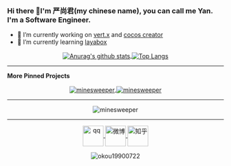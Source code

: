 ### Hi there 👋I'm 严尚君(my chinese name), you can call me Yan. I'm a Software Engineer.

- 🔭 I’m currently working on [vert.x](https://github.com/eclipse-vertx/vert.x) and [cocos creator](https://github.com/cocos-creator/engine)
- 🌱 I’m currently learning [layabox](https://github.com/layabox/LayaAir)

<p align="center">
<a href="https://github.com/anuraghazra/github-readme-stats">
  <picture>
    <source media="(prefers-color-scheme: dark)" srcset="https://github-readme-stats.vercel.app/api?username=okou19900722&show_icons=true&line_height=40&theme=transparent">
    <source media="(prefers-color-scheme: light)" srcset="https://github-readme-stats.vercel.app/api?username=okou19900722&show_icons=true&line_height=40&theme=default">
    <img  align="center" alt="Anurag's github stats" src="https://github-readme-stats.vercel.app/api?username=okou19900722&show_icons=true&line_height=40&theme=default">
  </picture>
</a>
<a href="https://github.com/anuraghazra/github-readme-stats">
  <picture>
    <source media="(prefers-color-scheme: dark)" srcset="https://github-readme-stats.vercel.app/api/top-langs/?username=okou19900722&theme=transparent&hide=html,css">
    <source media="(prefers-color-scheme: light)" srcset="https://github-readme-stats.vercel.app/api/top-langs/?username=okou19900722&theme=default&hide=html,css">
    <img align="center" alt="Top Langs" src="https://github-readme-stats.vercel.app/api/top-langs/?username=okou19900722&theme=default&hide=html,css">
  </picture>
</a>

</p>

<hr>

**More Pinned Projects**
<!--
[![ReadMe Card](https://github-readme-stats.vercel.app/api/pin/?username=okou19900722&repo=lippen-network-tool)](https://github.com/okou19900722/lippen-network-tool)
[![ReadMe Card](https://github-readme-stats.vercel.app/api/pin/?username=okou19900722&repo=minesweeper)](https://github.com/okou19900722/minesweeper)
-->

<!--
[![ReadMe Card](https://8zqkewwfb2.execute-api.us-east-1.amazonaws.com/prod/api/pin/?username=okou19900722&repo=lippen-network-tool)](https://github.com/okou19900722/lippen-network-tool)
[![ReadMe Card](https://8zqkewwfb2.execute-api.us-east-1.amazonaws.com/prod/api/pin/?username=okou19900722&repo=minesweeper)](https://github.com/okou19900722/minesweeper)
-->

<p align="center">
  <a href="https://github.com/okou19900722/minesweeper">
    <picture>
      <source media="(prefers-color-scheme: dark)" srcset="https://github-readme-stats.vercel.app/api/pin/?username=okou19900722&repo=minesweeper&theme=transparent">
      <source media="(prefers-color-scheme: light)" srcset="https://github-readme-stats.vercel.app/api/pin/?username=okou19900722&repo=minesweeper&theme=default">
      <img  align="center" alt="minesweeper" src="https://github-readme-stats.vercel.app/api/pin/?username=okou19900722&repo=minesweeper&theme=default">
    </picture>
  </a>
  <a href="https://github.com/okou19900722/lippen-network-tool">
    <picture>
      <source media="(prefers-color-scheme: dark)" srcset="https://github-readme-stats.vercel.app/api/pin/?username=okou19900722&repo=lippen-network-tool&theme=transparent">
      <source media="(prefers-color-scheme: light)" srcset="https://github-readme-stats.vercel.app/api/pin/?username=okou19900722&repo=lippen-network-tool&theme=default">
      <img  align="center" alt="minesweeper" src="https://github-readme-stats.vercel.app/api/pin/?username=okou19900722&repo=lippen-network-tool&theme=default">
    </picture>
  </a>
</p>

<hr>
<p align="center">
  <picture>
    <source media="(prefers-color-scheme: dark)" srcset="http://github-readme-streak-stats.herokuapp.com?user=okou19900722&background=0D1117&ring=58A6FF&sideNums=58A6FF&currStreakLabel=C9D1D9&border=21262D&stroke=21262D&fire=58A6FF&sideLabels=C9D1D9&dates=8B949E&currStreakNum=58A6FF">
    <source media="(prefers-color-scheme: light)" srcset="http://github-readme-streak-stats.herokuapp.com?user=okou19900722&background=FFFFFF&ring=0969DA&sideNums=0969DA&currStreakLabel=57606A&border=D8DEE4&stroke=D8DEE4&fire=0969DA&sideLabels=57606A&dates=A4AAAF&currStreakNum=0969DA">
    <img  align="center" alt="minesweeper" src="http://github-readme-streak-stats.herokuapp.com?user=okou19900722&background=FFFFFF&ring=0969DA&sideNums=0969DA&currStreakLabel=57606A&border=D8DEE4&stroke=D8DEE4&fire=0969DA&sideLabels=57606A&dates=A4AAAF&currStreakNum=0969DA">
  </picture>
</p>
<hr>

<p align="center">
  <a href="http://wpa.qq.com/msgrd?v=3&uin=512058895&site=qq&menu=yes" target="blank">
    <img align="center" src="https://img.icons8.com/color/1x/qq.png" alt="qq" height="48" width="48" />
  </a>
  <a href="http://weibo.com/512058895" target="blank">
    <img align="center" src="https://img.icons8.com/color/1x/weibo.png" alt="微博" height="48" width="48" />
  </a>
  <a href="https://www.zhihu.com/people/lan-yan-chen-yu" target="blank">
    <img align="center" src="http://gdown.baidu.com/img/0/512_512/360b728ac1cfbbe6863ada370fab85a5.png" alt="知乎" height="48" width="48" />
  </a>
</p>
<p align="center"> <img src="https://komarev.com/ghpvc/?username=okou19900722" alt="okou19900722" /> </p>
<!--
**okou19900722/okou19900722** is a ✨ _special_ ✨ repository because its `README.md` (this file) appears on your GitHub profile.

Here are some ideas to get you started:

- 🔭 I’m currently working on ...
- 🌱 I’m currently learning ...
- 👯 I’m looking to collaborate on ...
- 🤔 I’m looking for help with ...
- 💬 Ask me about ...
- 📫 How to reach me: ...
- 😄 Pronouns: ...
- ⚡ Fun fact: ...
-->
